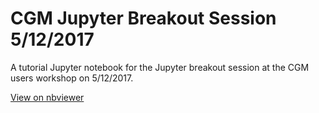 # CGM Jupyter Breakout Session 5/12/2017
A tutorial Jupyter notebook for the Jupyter breakout session at the CGM users workshop on 5/12/2017.

[View on nbviewer](https://nbviewer.jupyter.org/github/abprice/CGM_Jupyter_Breakout_Session_170512/blob/master/CGM_Jupyter_Breakout_Session_170512.ipynb)